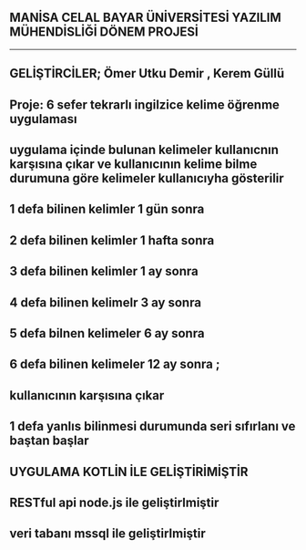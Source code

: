MANİSA CELAL BAYAR ÜNİVERSİTESİ YAZILIM MÜHENDİSLİĞİ DÖNEM PROJESİ
------------------------------------------------------------------------
-------------------
GELİŞTİRCİLER;
Ömer Utku Demir , Kerem Güllü
------------------------------------

Proje: 6 sefer tekrarlı ingilzice kelime öğrenme uygulaması
-------------------
uygulama içinde bulunan kelimeler kullanıcnın karşısına çıkar ve kullanıcının kelime bilme durumuna göre kelimeler kullanıcıyha gösterilir
------------------------------------
1 defa bilinen kelimler 1 gün sonra
------------------------------------
2 defa bilinen kelimler 1 hafta sonra 
------------------------------------
3 defa bilinen kelimler 1 ay sonra
------------------------------------
4 defa bilinen kelimelr 3 ay sonra
------------------------------------
5 defa bilnen kelimeler 6 ay sonra
------------------------------------
6 defa bilinen kelimeler 12 ay sonra ;
------------------------------------
kullanıcının karşısına çıkar
------------------------------------
1 defa yanlıs bilinmesi durumunda seri sıfırlanı ve baştan başlar
------------------------------------
UYGULAMA KOTLİN İLE GELİŞTİRİMİŞTİR
------------------------------------

RESTful api node.js ile geliştirlmiştir
------------------------------------
veri tabanı mssql ile geliştirlmiştir
------------------------------------
